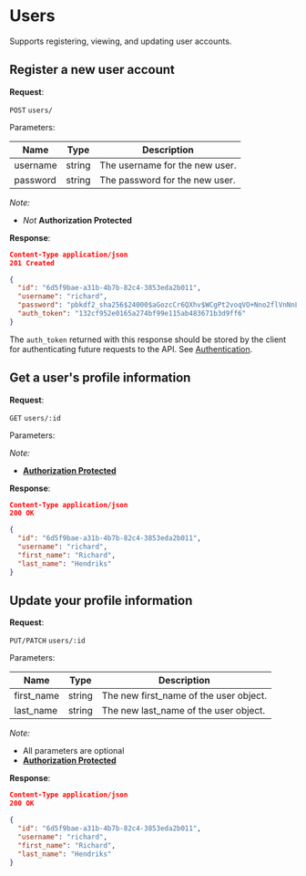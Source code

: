 # Users
Supports registering, viewing, and updating user accounts.

## Register a new user account

**Request**:

`POST` `users/`

Parameters:

Name     | Type   | Description
---------|--------|---
username | string | The username for the new user.
password | string | The password for the new user.

*Note:*

- *Not* **Authorization Protected**

**Response**:

```json
Content-Type application/json
201 Created

{
  "id": "6d5f9bae-a31b-4b7b-82c4-3853eda2b011",
  "username": "richard",
  "password": "pbkdf2_sha256$24000$aGozcCr6QXhv$WCgPt2voqVO+Nno2flVnNnLcfks6Yq8XJyxoadB/r50=",
  "auth_token": "132cf952e0165a274bf99e115ab483671b3d9ff6"
}
```

The `auth_token` returned with this response should be stored by the client for
authenticating future requests to the API. See [Authentication](authentication.md).


## Get a user's profile information

**Request**:

`GET` `users/:id`

Parameters:

*Note:*

- **[Authorization Protected](authentication.md)**

**Response**:

```json
Content-Type application/json
200 OK

{
  "id": "6d5f9bae-a31b-4b7b-82c4-3853eda2b011",
  "username": "richard",
  "first_name": "Richard",
  "last_name": "Hendriks"
}
```


## Update your profile information

**Request**:

`PUT/PATCH` `users/:id`

Parameters:

Name       | Type   | Description
-----------|--------|---
first_name | string | The new first_name of the user object.
last_name  | string | The new last_name of the user object.


*Note:*

- All parameters are optional
- **[Authorization Protected](authentication.md)**

**Response**:

```json
Content-Type application/json
200 OK

{
  "id": "6d5f9bae-a31b-4b7b-82c4-3853eda2b011",
  "username": "richard",
  "first_name": "Richard",
  "last_name": "Hendriks"
}
```
